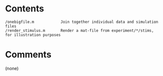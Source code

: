 # Contents
    /onebigfile.m            Join together individual data and simulation files
    /render_stimulus.m       Render a mat-file from experiment/*/stims, for illustration purposes
    
# Comments
(none)

